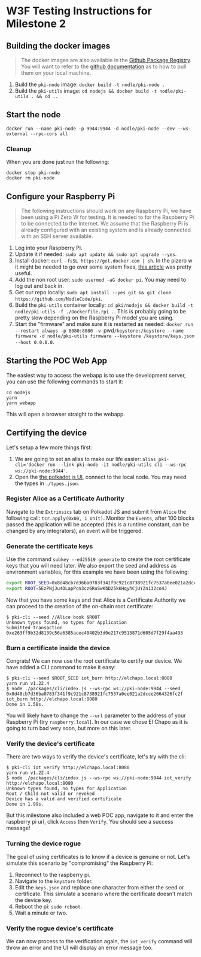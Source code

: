 # W3F Testing Instructions for Milestone 2

## Building the docker images

> The docker images are also available in the [Github Package Registry](https://github.com/NodleCode/PKI/packages). You will want to refer to the [github documentation](https://help.github.com/en/packages/using-github-packages-with-your-projects-ecosystem/configuring-docker-for-use-with-github-packages) as to how to pull them on your local machine.

1. Build the `pki-node` image: `docker build -t nodle/pki-node .`
2. Build the `pki-utils` image: `cd nodejs && docker build -t nodle/pki-utils . && cd ..`


## Start the node

```
docker run --name pki-node -p 9944:9944 -d nodle/pki-node --dev --ws-external --rpc-cors all
```


### Cleanup

When you are done just run the following:
```
docker stop pki-node
docker rm pki-node
```


## Configure your Raspberry Pi

> The following instructions should work on any Raspberry Pi, we have been using a Pi Zero W for testing. It is needed to for the Raspberry Pi to be connected to the Internet.
> We assume that the Raspberry Pi is already configured with an existing system and is already connected with an SSH server available.

1. Log into your Raspberry Pi.
2. Update it if needed: `sudo apt update && sudo apt upgrade --yes`.
3. Install docker: `curl -fsSL https://get.docker.com | sh`. In the pizero w it might be needed to go over some system fixes, [this article](https://markmcgookin.com/2019/08/04/how-to-install-docker-on-a-raspberry-pi-zero-w-running-raspbian-buster/) was pretty useful.
4. Add the non root user: `sudo usermod -aG docker pi`. You may need to log out and back in.
5. Get our repo locally: `sudo apt install --yes git && git clone https://github.com/NodleCode/pki`.
6. Build the `pki-utils` container locally: `cd pki/nodejs && docker build -t nodle/pki-utils -f ./Dockerfile.rpi .`. This is probably going to be pretty slow depending on the Raspberry Pi model you are using.
7. Start the "firmware" and make sure it is restarted as needed: `docker run --restart always -p 8080:8080 -v `pwd`/keystore:/keystore --name firmware -d nodle/pki-utils firmware --keystore /keystore/keys.json --host 0.0.0.0`.


## Starting the POC Web App

The easiest way to access the webapp is to use the development server, you can use the following commands to start it:
```
cd nodejs
yarn
yarn webapp
```

This will open a browser straight to the webapp.


## Certifying the device

Let's setup a few more things first:
1. We are going to set an alias to make our life easier: `alias pki-cli='docker run --link pki-node -it nodle/pki-utils cli --ws-rpc ws://pki-node:9944'`.
2. Open the [the polkadot js UI](https://polkadot.js.org/apps), connect to the local node. You may need the types in `./types.json`.


### Register Alice as a Certificate Authority

Navigate to the `Extrinsics` tab on Polkadot JS and submit from `Alice` the following call: `tcr.apply(0x00, 1 Unit)`. Monitor the `Events`, after 100 blocks passed the application will be accepted (this is a runtime constant, can be changed by any integrators), an event will be triggered.


### Generate the certificate keys

Use the command `subkey --ed25519 generate` to create the root certificate keys that you will need later. We also export the seed and address as environment variables, for this example we have been using the following:
```bash
export ROOT_SEED=0x8d48cb7d36ba0783f341f9c921c8738921fc7537a0ee021a2dcce2664326fc2f
export ROOT=5EzPNjJu4DLapPcn3cz6RuSwKbD25kKHqyhCjUYZn132co4J
```

Now that you have some keys and that Alice is a Certificate Authority we can proceed to the creation of the on-chain root certificate:
```
$ pki-cli --seed //Alice book $ROOT
Unknown types found, no types for Application
Submitted transaction 0xe263ff9b32d8139c56a6385acec40402b3d0e217c9513871d605d7f29f4aa493
```


### Burn a certificate inside the device

Congrats! We can now use the root certificate to certify our device. We have added a CLI command to make it easy:
```
$ pki-cli --seed $ROOT_SEED iot_burn http://elchapo.local:8080
yarn run v1.22.4
$ node ./packages/cli/index.js --ws-rpc ws://pki-node:9944 --seed 0x8d48cb7d36ba0783f341f9c921c8738921fc7537a0ee021a2dcce2664326fc2f iot_burn http://elchapo.local:8080
Done in 1.58s.
```

You will likely have to change the `--url` parameter to the address of your Raspberry Pi (try `raspberry.local`). In our case we chose El Chapo as it is going to turn bad very soon, but more on this later.


### Verify the device's certificate

There are two ways to verify the device's certificate, let's try with the cli:
```
$ pki-cli iot_verify http://elchapo.local:8080
yarn run v1.22.4
$ node ./packages/cli/index.js --ws-rpc ws://pki-node:9944 iot_verify http://elchapo.local:8080
Unknown types found, no types for Application
Root / Child not valid or revoked
Device has a valid and verified certificate
Done in 1.99s.
```

But this milestone also included a web POC app, navigate to it and enter the raspberry pi url, click `Access` then `Verify`. You should see a success message!


### Turning the device rogue

The goal of using certificates is to know if a device is genuine or not. Let's simulate this scenario by "compromising" the Raspberry Pi:
1. Reconnect to the raspberry pi.
2. Navigate to the `keystore` folder.
3. Edit the `keys.json` and replace one character from either the seed or certificate. This simulate a scenario where the certificate doesn't match the device key.
4. Reboot the pi: `sudo reboot`.
5. Wait a minute or two.


### Verify the rogue device's certificate

We can now process to the verification again, the `iot_verify` command will throw an error and the UI will display an error message too.
